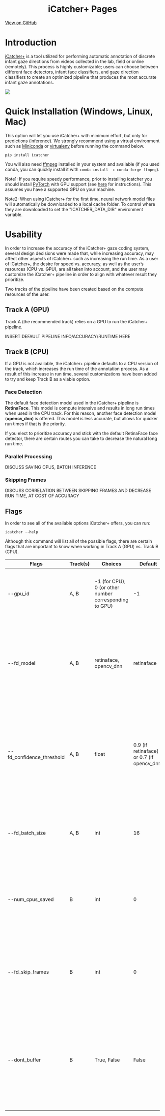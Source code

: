 

<h1 align="center"> iCatcher+ Pages</h1>

<a href="https://github.com/icatcherplus/icatcher_plus" class="btn">View on GitHub</a>
<!---
Repository found [here](https://github.com/icatcherplus/icatcher_plus).
-->

# Introduction

<!---feel free to change to whatever, this is all very loose... copied installation section from readme -->

[iCatcher+](https://doi.org/10.1177/25152459221147250) is a tool utilized for performing automatic annotation of 
discrete infant gaze directions from videos collected in the lab, field or online (remotely). This process is highly
customizable; users can choose between different face detectors, infant face classifiers, and gaze direction classifiers
to create an optimized pipeline that produces the most accurate infant gaze annotations.

<img src="https://github.com/icatcherplus/icatcherplus.github.io/blob/main/gaze.gif?raw=true" />

<!---
![](https://github.com/icatcherplus/icatcherplus.github.io/blob/main/gaze.gif)
-->
# Quick Installation (Windows, Linux, Mac)
This option will let you use iCatcher+ with minimum effort, but only for predictions (inference).
We strongly recommend using a virtual environment such as [Miniconda](https://conda.io) or [virtualenv](https://pypi.org/project/virtualenv/) before running the command below.

`pip install icatcher`

You will also need [ffmpeg](https://www.ffmpeg.org/) installed in your system and available (if you used conda, you can quickly install it with `conda install -c conda-forge ffmpeg`).

Note1:
If you require speedy performance, prior to installing icatcher you should install [PyTorch](https://pytorch.org/) with GPU support (see [here](https://pytorch.org/get-started/locally/) for instructions). This assumes you have a supported GPU on your machine.

Note2:
When using iCatcher+ for the first time, neural network model files will automatically be downloaded to a local cache folder. To control where they are downloaded to set the "ICATCHER_DATA_DIR" environment variable.

# Usability
In order to increase the accuracy of the iCatcher+ gaze coding system, several design decisions were made that, while 
increasing accuracy, may affect other aspects of iCatcher+ such as increasing the run time. As a user of iCatcher+, the 
desire for speed vs. accuracy, as well as the user’s resources (CPU vs. GPU), are all taken into account, and the user 
may customize the iCatcher+ pipeline in order to align with whatever result they prioritize.

Two tracks of the pipeline have been created based on the compute resources of the user.


## Track A (GPU)
Track A (the recommended track) relies on a GPU to run the iCatcher+ pipeline. 

INSERT DEFAULT PIPELINE INFO/ACCURACY/RUNTIME HERE

## Track B (CPU)
If a GPU is not available, the iCatcher+ pipeline defaults to a CPU version of the track, which increases the run time
of the annotation process. As a result of this increase in run time, several customizations have been added to try and 
keep Track B as a viable option. 

### Face Detection
The default face detection model used in the iCatcher+ pipeline is **RetinaFace**. This model is compute intensive and
results in long run times when used in the CPU track. For this reason, another face detection model (**opencv_dnn**) is
offered. This model is less accurate, but allows for quicker run times if that is the priority.

If you elect to prioritize accuracy and stick with the default RetinaFace face detector, there are certain routes you
can take to decrease the natural long run time.

### Parallel Processing
DISCUSS SAVING CPUS, BATCH INFERENCE

### Skipping Frames
DISCUSS CORRELATION BETWEEN SKIPPING FRAMES AND DECREASE RUN TIME, AT COST OF ACCURACY
 

## Flags
In order to see all of the available options iCatcher+ offers, you can run:

`icatcher --help`

Although this command will list all of the possible flags, there are certain flags that are important to know when 
working in Track A (GPU) vs. Track B (CPU).

| **Flags**                 | **Track(s)** | **Choices**                                            | **Default**                                | **Description**                                                                                                                                                    |
|---------------------------|--------------|--------------------------------------------------------|--------------------------------------------|--------------------------------------------------------------------------------------------------------------------------------------------------------------------|
| --gpu_id                  | A, B         | -1 (for CPU), 0 (or other number corresponding to GPU) | -1                                         | The GPU ID to use. The default is CPU, so this must be changed when using GPU.                                                                                     |
| --fd_model                | A, B         | retinaface, opencv_dnn                                 | retinaface                                 | The face detector model used within the iCatcher+ pipeline. opencv_dnn may be more suitable for cpu usage if speed is a greater priority than accuracy.            |
| --fd_confidence_threshold | A, B         | float                                                  | 0.9 (if retinaface) or 0.7 (if opencv_dnn) | The score confidence threshold that needs to be met for a bounding box to be accepted as a face. A higher score represents more stringent face requirements.       |
| --fd_batch_size           | A, B         | int                                                    | 16                                         | Corresponds to the number of frames fed into the RetinaFace face detector at one time for batch inference.                                                         |
| --num_cpus_saved          | B            | int                                                    | 0                                          | Specifies the number of CPUs you’d like to keep from being used in the RetinaFace face detection parallel processing.                                              |
| --fd_skip_frames          | B            | int                                                    | 0                                          | The number of frames to skip between each face detection. If frames are skipped, the last known bounding box is reused for the skipped frames.                     |
| --dont_buffer             | B            | True, False                                            | False                                      | When changed, frames will not be buffered, decreasing memory usage, but increasing processing time. Turning off the buffer also allows for live stream of results. |



